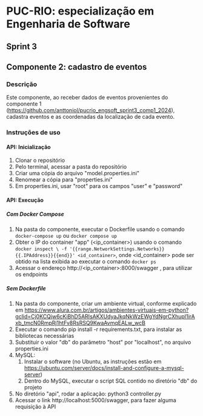 # PUC-RIO: especialização em Engenharia de Software
## Sprint 3
## Componente 2: cadastro de eventos

### Descrição

Este componente, ao receber dados de eventos provenientes do componente 1 (https://github.com/anttoniol/pucrio_engsoft_sprint3_comp1_2024), 
cadastra eventos e as coordenadas da localização de cada evento.

### Instruções de uso

#### API: Inicialização
1. Clonar o repositório
2. Pelo terminal, acessar a pasta do repositório
3. Criar uma cópia do arquivo "model.properties.ini"
4. Renomear a cópia para "properties.ini"
5. Em properties.ini, usar "root" para os campos "user" e "password"

#### API: Execução
##### Com Docker Compose
1. Na pasta do componente, executar o Dockerfile usando o comando `docker-compose up` ou `docker compose up`
2. Obter o IP do container "app" (<ip_container>) usando o comando `docker inspect \
  -f '{{range.NetworkSettings.Networks}}{{.IPAddress}}{{end}}' <id_container>`, onde  <id_container> pode ser obtido na 
lista exibida ao executar o comando `docker ps` 
3. Acessar o endereço http://<ip_container>:8000/swagger , para utilizar os endpoints

##### Sem Dockerfile
1. Na pasta do componente, criar um ambiente virtual, conforme explicado em https://www.alura.com.br/artigos/ambientes-virtuais-em-python?gclid=Cj0KCQjw6cKiBhD5ARIsAKXUdyaJkqNkWzEWgYdNgrCXhupl1irAxb_tmcN0RmpRj1htFv8RsRSQ9KwaAvmqEALw_wcB
2. Executar o comando pip install -r requirements.txt, para instalar as bibliotecas necessárias
3. Substituir o valor "db" do parâmetro "host" por "localhost", no arquivo properties.ini
4. MySQL:
   1. Instalar o software (no Ubuntu, as instruções estão em https://ubuntu.com/server/docs/install-and-configure-a-mysql-server)
   2. Dentro do MySQL, executar o script SQL contido no diretório "db" do projeto
6. No diretório "api", rodar a aplicação: python3 controller.py
5. Acessar o link http://localhost:5000/swagger, para fazer alguma requisição à API

